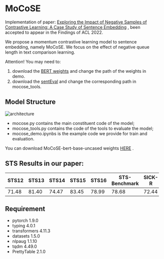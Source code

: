 # MoCoSE
Implementation of paper: [Exploring the Impact of Negative Samples of Contrastive Learning: A Case Study of Sentence Embedding]()
, been accepted to appear in the Findings of ACL 2022.

We propose a momentum contrastive learning model to sentence embedding, namely MoCoSE. We focus on the effect of negative queue length in text comparison learning.

Attention! You may need to:
1. download the [BERT weights](https://drive.google.com/file/d/1eG0zFgVH2PBBXUnYMgs_K9ODSV5ppoyd/view?usp=sharing) and change the path of the weights in demo. 
2. download the [sentEval](https://drive.google.com/file/d/1VNWVejfoLoZvmZOrmqnHw6Cbmffd4sWd/view?usp=sharing) and change the corresponding path in mocose_tools.

## Model Structure
![architecture](architecture.png "Architecture of MoCoSE")

- mocose.py contains the main constituent code of the model;
- mocose_tools.py contains the code of the tools to evaluate the model;
- mocose_demo.ipynbs is the example code we provide for train and evaluation.

You can download MoCoSE-bert-base-uncased weights [HERE](https://drive.google.com/file/d/19eevBsaz8ApjgPfyx_hUtUsNlFYQ7riL/view?usp=sharing) .

## STS Results in our paper:
| STS12      | STS13 | STS14 | STS15 | STS16 | STS-Benchmark | SICK-R | Avg. |
| ----------- | ----------- |----------- |----------- |----------- |----------- |----------- |----------- |
| 71.48      | 81.40       |74.47       |83.45       |78.99       |78.68       |72.44       |77.27       |

## Requirement
- pytorch       1.9.0
- typing        4.0.1
- transformers  4.11.3
- datasets      1.5.0
- nlpaug        1.1.10
- tqdm          4.49.0
- PrettyTable   2.1.0